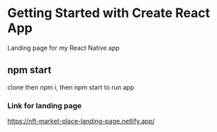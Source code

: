 # Getting Started with Create React App

Landing page for my React Native app

## npm start

clone then npm i, then npm start to run app
### Link for landing page
https://nft-market-place-landing-page.netlify.app/ 
